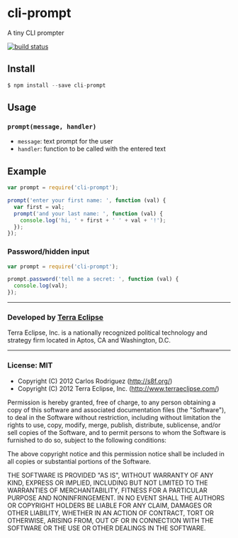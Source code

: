 cli-prompt
==========

A tiny CLI prompter

[![build status](https://secure.travis-ci.org/carlos8f/node-cli-prompt.png)](http://travis-ci.org/carlos8f/node-cli-prompt)

Install
-------

```javascript
$ npm install --save cli-prompt
```

Usage
-----

### `prompt(message, handler)`

- `message`: text prompt for the user
- `handler`: function to be called with the entered text

Example
-------

```js
var prompt = require('cli-prompt');

prompt('enter your first name: ', function (val) {
  var first = val;
  prompt('and your last name: ', function (val) {
    console.log('hi, ' + first + ' ' + val + '!');
  });
});
```

### Password/hidden input

```js
var prompt = require('cli-prompt');

prompt.password('tell me a secret: ', function (val) {
  console.log(val);
});
```

- - -

### Developed by [Terra Eclipse](http://www.terraeclipse.com)
Terra Eclipse, Inc. is a nationally recognized political technology and
strategy firm located in Aptos, CA and Washington, D.C.

- - -

### License: MIT

- Copyright (C) 2012 Carlos Rodriguez (http://s8f.org/)
- Copyright (C) 2012 Terra Eclipse, Inc. (http://www.terraeclipse.com/)

Permission is hereby granted, free of charge, to any person obtaining a copy
of this software and associated documentation files (the "Software"), to deal
in the Software without restriction, including without limitation the rights
to use, copy, modify, merge, publish, distribute, sublicense, and/or sell
copies of the Software, and to permit persons to whom the Software is furnished
to do so, subject to the following conditions:

The above copyright notice and this permission notice shall be included in
all copies or substantial portions of the Software.

THE SOFTWARE IS PROVIDED "AS IS", WITHOUT WARRANTY OF ANY KIND, EXPRESS OR
IMPLIED, INCLUDING BUT NOT LIMITED TO THE WARRANTIES OF MERCHANTABILITY,
FITNESS FOR A PARTICULAR PURPOSE AND NONINFRINGEMENT. IN NO EVENT SHALL THE
AUTHORS OR COPYRIGHT HOLDERS BE LIABLE FOR ANY CLAIM, DAMAGES OR OTHER
LIABILITY, WHETHER IN AN ACTION OF CONTRACT, TORT OR OTHERWISE, ARISING FROM,
OUT OF OR IN CONNECTION WITH THE SOFTWARE OR THE USE OR OTHER DEALINGS IN THE
SOFTWARE.